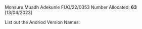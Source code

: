 Monsuru Muadh Adekunle
FUO/22/0353
Number Allocated: **63**
[13/04/2023]

List out the Andriod  Version Names:

